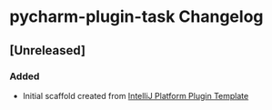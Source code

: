 <!-- Keep a Changelog guide -> https://keepachangelog.com -->

# pycharm-plugin-task Changelog

## [Unreleased]
### Added
- Initial scaffold created from [IntelliJ Platform Plugin Template](https://github.com/JetBrains/intellij-platform-plugin-template)
